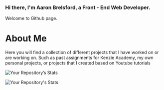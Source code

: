 ### Hi there, I'm Aaron Brelsford, a Front - End Web Developer.

Welcome to Github page.

<b> <h1>About Me</h1> </b>
<p>Here you will find a collection of different projects that I have worked on or are working on. Such as past assignments for Kenzie Academy, my own personal projects, or projects that I created based on Youtube tutorials</P>



![Your Repository’s Stats](https://github-readme-stats.vercel.app/api?username=aaronbrels&show_icons=true)

![Your Repository's Stats](https://github-readme-stats.vercel.app/api/top-langs/?username=aaronbrels&theme=blue-green)
<!--
**aaronbrels/aaronbrels** is a ✨ _special_ ✨ repository because its `README.md` (this file) appears on your GitHub profile.

Here are some ideas to get you started:

- 🔭 I’m currently working on ...
- 🌱 I’m currently learning ...
- 👯 I’m looking to collaborate on ...
- 🤔 I’m looking for help with ...
- 💬 Ask me about ...
- 📫 How to reach me: ...
- 😄 Pronouns: ...
- ⚡ Fun fact: ...
-->

